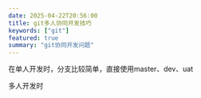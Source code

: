 ```yaml
---
date: 2025-04-22T20:56:00
title: git多人协同开发技巧
keywords: ["git"]
featured: true
summary: "git协同开发问题"
---
```


在单人开发时，分支比较简单，直接使用master、dev、uat

多人开发时